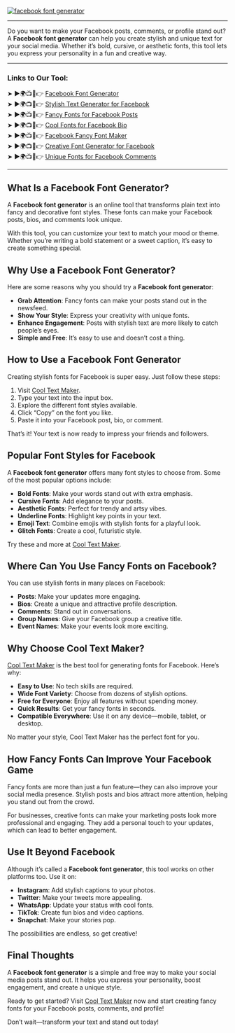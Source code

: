 [![facebook font generator](https://blogger.googleusercontent.com/img/b/R29vZ2xl/AVvXsEgFPDhRwta1WDZ755-sUTnLu2NXl5oi_aDatNsM1PwcCQZHsvYzKxdH0X3K_Zozaka1osvZ2v5NC1CCtTSJKODzOralgGXBIoPjIkh3NSFAWU7zulucsteS144Q-ZbEb4FQRdMr2SrGz6VOy3HEl2yyS6m5xjjowb-TmBQpZYbS_PPaK7x7ucNzb2GZvCFr/w640-h476-rw/Cool%20Text%20Maker.webp)](https://www.cooltextmaker.com/)

---

Do you want to make your Facebook posts, comments, or profile stand out? A **Facebook font generator** can help you create stylish and unique text for your social media. Whether it’s bold, cursive, or aesthetic fonts, this tool lets you express your personality in a fun and creative way.  

---

### Links to Our Tool:  
➤ ►🌍📺📱👉 [Facebook Font Generator](https://www.cooltextmaker.com/)  
➤ ►🌍📺📱👉 [Stylish Text Generator for Facebook](https://www.cooltextmaker.com/)  
➤ ►🌍📺📱👉 [Fancy Fonts for Facebook Posts](https://www.cooltextmaker.com/)  
➤ ►🌍📺📱👉 [Cool Fonts for Facebook Bio](https://www.cooltextmaker.com/)  
➤ ►🌍📺📱👉 [Facebook Fancy Font Maker](https://www.cooltextmaker.com/)  
➤ ►🌍📺📱👉 [Creative Font Generator for Facebook](https://www.cooltextmaker.com/)  
➤ ►🌍📺📱👉 [Unique Fonts for Facebook Comments](https://www.cooltextmaker.com/)  

---

## What Is a Facebook Font Generator?  
A **Facebook font generator** is an online tool that transforms plain text into fancy and decorative font styles. These fonts can make your Facebook posts, bios, and comments look unique.  

With this tool, you can customize your text to match your mood or theme. Whether you’re writing a bold statement or a sweet caption, it’s easy to create something special.  

## Why Use a Facebook Font Generator?  
Here are some reasons why you should try a **Facebook font generator**:  
- **Grab Attention**: Fancy fonts can make your posts stand out in the newsfeed.  
- **Show Your Style**: Express your creativity with unique fonts.  
- **Enhance Engagement**: Posts with stylish text are more likely to catch people’s eyes.  
- **Simple and Free**: It’s easy to use and doesn’t cost a thing.  

## How to Use a Facebook Font Generator  
Creating stylish fonts for Facebook is super easy. Just follow these steps:  
1. Visit [Cool Text Maker](https://www.cooltextmaker.com/).  
2. Type your text into the input box.  
3. Explore the different font styles available.  
4. Click “Copy” on the font you like.  
5. Paste it into your Facebook post, bio, or comment.  

That’s it! Your text is now ready to impress your friends and followers.  

## Popular Font Styles for Facebook  
A **Facebook font generator** offers many font styles to choose from. Some of the most popular options include:  
- **Bold Fonts**: Make your words stand out with extra emphasis.  
- **Cursive Fonts**: Add elegance to your posts.  
- **Aesthetic Fonts**: Perfect for trendy and artsy vibes.  
- **Underline Fonts**: Highlight key points in your text.  
- **Emoji Text**: Combine emojis with stylish fonts for a playful look.  
- **Glitch Fonts**: Create a cool, futuristic style.  

Try these and more at [Cool Text Maker](https://www.cooltextmaker.com/).  

## Where Can You Use Fancy Fonts on Facebook?  
You can use stylish fonts in many places on Facebook:  
- **Posts**: Make your updates more engaging.  
- **Bios**: Create a unique and attractive profile description.  
- **Comments**: Stand out in conversations.  
- **Group Names**: Give your Facebook group a creative title.  
- **Event Names**: Make your events look more exciting.  

## Why Choose Cool Text Maker?  
[Cool Text Maker](https://www.cooltextmaker.com/) is the best tool for generating fonts for Facebook. Here’s why:  
- **Easy to Use**: No tech skills are required.  
- **Wide Font Variety**: Choose from dozens of stylish options.  
- **Free for Everyone**: Enjoy all features without spending money.  
- **Quick Results**: Get your fancy fonts in seconds.  
- **Compatible Everywhere**: Use it on any device—mobile, tablet, or desktop.  

No matter your style, Cool Text Maker has the perfect font for you.  

## How Fancy Fonts Can Improve Your Facebook Game  
Fancy fonts are more than just a fun feature—they can also improve your social media presence. Stylish posts and bios attract more attention, helping you stand out from the crowd.  

For businesses, creative fonts can make your marketing posts look more professional and engaging. They add a personal touch to your updates, which can lead to better engagement.  

## Use It Beyond Facebook  
Although it’s called a **Facebook font generator**, this tool works on other platforms too. Use it on:  
- **Instagram**: Add stylish captions to your photos.  
- **Twitter**: Make your tweets more appealing.  
- **WhatsApp**: Update your status with cool fonts.  
- **TikTok**: Create fun bios and video captions.  
- **Snapchat**: Make your stories pop.  

The possibilities are endless, so get creative!  

## Final Thoughts  
A **Facebook font generator** is a simple and free way to make your social media posts stand out. It helps you express your personality, boost engagement, and create a unique style.  

Ready to get started? Visit [Cool Text Maker](https://www.cooltextmaker.com/) now and start creating fancy fonts for your Facebook posts, comments, and profile!  

Don’t wait—transform your text and stand out today!   
